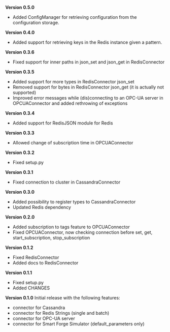 **Version 0.5.0**

- Added ConfigManager for retrieving configuration from the configuration storage.

**Version 0.4.0**

- Added support for retrieving keys in the Redis instance given a pattern.

**Version 0.3.6**

- Fixed support for inner paths in json_set and json_get in RedisConnector

**Version 0.3.5**

- Added support for more types in RedisConnector json_set
- Removed support for bytes in RedisConnector json_get (it is actually not supported)
- Improved error messages while (dis)connecting to an OPC-UA server in OPCUAConnector and added rethrowing of exceptions

**Version 0.3.4**

- Added support for RedisJSON module for Redis

**Version 0.3.3**

- Allowed change of subscription time in OPCUAConnector

**Version 0.3.2**

- Fixed setup.py

**Version 0.3.1**

- Fixed connection to cluster in CassandraConnector

**Version 0.3.0**

- Added possibility to register types to CassandraConnector
- Updated Redis dependency

**Version 0.2.0**

- Added subscription to tags feature to OPCUAConnector
- Fixed OPCUAConnector, now checking connection before set, get, start_subscription, stop_subscription

**Version 0.1.2**

- Fixed RedisConnector
- Added docs to RedisConnector

**Version 0.1.1**

- Fixed setup.py
- Added CHANGES

**Version 0.1.0**
Initial release with the following features:

- connector for Cassandra
- connector for Redis Strings (single and batch)
- connector for OPC-UA server
- connector for Smart Forge Simulator (default_parameters only)